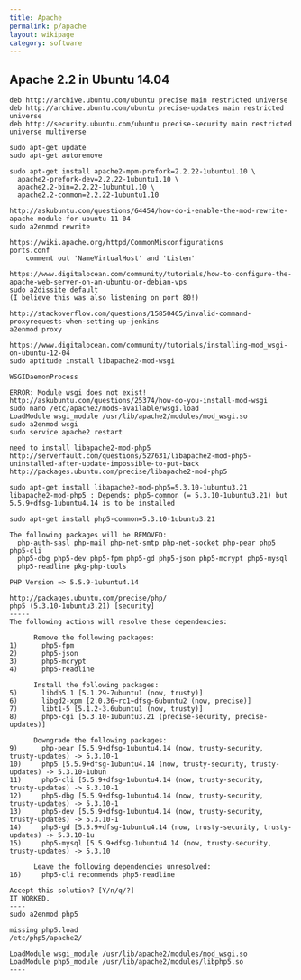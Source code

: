 ```yaml
---
title: Apache
permalink: p/apache
layout: wikipage
category: software
---
```


Apache 2.2 in Ubuntu 14.04
--------------------------

    deb http://archive.ubuntu.com/ubuntu precise main restricted universe
    deb http://archive.ubuntu.com/ubuntu precise-updates main restricted universe
    deb http://security.ubuntu.com/ubuntu precise-security main restricted universe multiverse

    sudo apt-get update
    sudo apt-get autoremove

    sudo apt-get install apache2-mpm-prefork=2.2.22-1ubuntu1.10 \
      apache2-prefork-dev=2.2.22-1ubuntu1.10 \
      apache2.2-bin=2.2.22-1ubuntu1.10 \
      apache2.2-common=2.2.22-1ubuntu1.10

    http://askubuntu.com/questions/64454/how-do-i-enable-the-mod-rewrite-apache-module-for-ubuntu-11-04
    sudo a2enmod rewrite

    https://wiki.apache.org/httpd/CommonMisconfigurations
    ports.conf
        comment out 'NameVirtualHost' and 'Listen'

    https://www.digitalocean.com/community/tutorials/how-to-configure-the-apache-web-server-on-an-ubuntu-or-debian-vps
    sudo a2dissite default
    (I believe this was also listening on port 80!)

    http://stackoverflow.com/questions/15850465/invalid-command-proxyrequests-when-setting-up-jenkins
    a2enmod proxy

    https://www.digitalocean.com/community/tutorials/installing-mod_wsgi-on-ubuntu-12-04
    sudo aptitude install libapache2-mod-wsgi

    WSGIDaemonProcess

    ERROR: Module wsgi does not exist!
    http://askubuntu.com/questions/25374/how-do-you-install-mod-wsgi
    sudo nano /etc/apache2/mods-available/wsgi.load
    LoadModule wsgi_module /usr/lib/apache2/modules/mod_wsgi.so
    sudo a2enmod wsgi
    sudo service apache2 restart

    need to install libapache2-mod-php5
    http://serverfault.com/questions/527631/libapache2-mod-php5-uninstalled-after-update-impossible-to-put-back
    http://packages.ubuntu.com/precise/libapache2-mod-php5

    sudo apt-get install libapache2-mod-php5=5.3.10-1ubuntu3.21
    libapache2-mod-php5 : Depends: php5-common (= 5.3.10-1ubuntu3.21) but 5.5.9+dfsg-1ubuntu4.14 is to be installed

    sudo apt-get install php5-common=5.3.10-1ubuntu3.21

    The following packages will be REMOVED:
      php-auth-sasl php-mail php-net-smtp php-net-socket php-pear php5 php5-cli
      php5-dbg php5-dev php5-fpm php5-gd php5-json php5-mcrypt php5-mysql
      php5-readline pkg-php-tools

    PHP Version => 5.5.9-1ubuntu4.14

    http://packages.ubuntu.com/precise/php/
    php5 (5.3.10-1ubuntu3.21) [security]
    -----
    The following actions will resolve these dependencies:

          Remove the following packages:
    1)      php5-fpm
    2)      php5-json
    3)      php5-mcrypt
    4)      php5-readline

          Install the following packages:
    5)      libdb5.1 [5.1.29-7ubuntu1 (now, trusty)]
    6)      libgd2-xpm [2.0.36~rc1~dfsg-6ubuntu2 (now, precise)]
    7)      libt1-5 [5.1.2-3.6ubuntu1 (now, trusty)]
    8)      php5-cgi [5.3.10-1ubuntu3.21 (precise-security, precise-updates)]

          Downgrade the following packages:
    9)      php-pear [5.5.9+dfsg-1ubuntu4.14 (now, trusty-security, trusty-updates) -> 5.3.10-1
    10)     php5 [5.5.9+dfsg-1ubuntu4.14 (now, trusty-security, trusty-updates) -> 5.3.10-1ubun
    11)     php5-cli [5.5.9+dfsg-1ubuntu4.14 (now, trusty-security, trusty-updates) -> 5.3.10-1
    12)     php5-dbg [5.5.9+dfsg-1ubuntu4.14 (now, trusty-security, trusty-updates) -> 5.3.10-1
    13)     php5-dev [5.5.9+dfsg-1ubuntu4.14 (now, trusty-security, trusty-updates) -> 5.3.10-1
    14)     php5-gd [5.5.9+dfsg-1ubuntu4.14 (now, trusty-security, trusty-updates) -> 5.3.10-1u
    15)     php5-mysql [5.5.9+dfsg-1ubuntu4.14 (now, trusty-security, trusty-updates) -> 5.3.10

          Leave the following dependencies unresolved:
    16)     php5-cli recommends php5-readline

    Accept this solution? [Y/n/q/?]
    IT WORKED.
    ----
    sudo a2enmod php5

    missing php5.load
    /etc/php5/apache2/

    LoadModule wsgi_module /usr/lib/apache2/modules/mod_wsgi.so
    LoadModule php5_module /usr/lib/apache2/modules/libphp5.so
    ----
